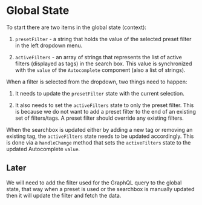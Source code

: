 # Global State

To start there are two items in the global state (context):

1. `presetFilter` - a string that holds the value of the selected preset filter
   in the left dropdown menu.

2. `activeFilters` - an array of strings that represents the list of active
   filters (displayed as tags) in the search box. This value is synchronized with
   the `value` of the `Autocomplete` component (also a list of strings).

When a filter is selected from the dropdown, two things need to happen:

1. It needs to update the `presetFilter` state with the current selection.

2. It also needs to set the `activeFilters` state to only the preset filter. This
   is because we do not want to add a preset filter to the end of an existing set
   of filters/tags. A preset filter should override any existing filters.

When the searchbox is updated either by adding a new tag or removing an existing
tag, the `activeFilters` state needs to be updated accordingly. This is done via a
`handleChange` method that sets the `activeFilters` state to the updated
Autocomplete `value`.

## Later

We will need to add the filter used for the GraphQL query to the global state,
that way when a preset is used or the searchbox is manually updated then it will
update the filter and fetch the data.

